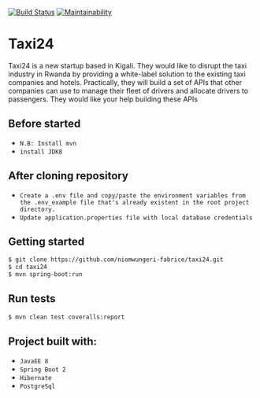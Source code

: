 [![Build Status](https://travis-ci.com/niomwungeri-fabrice/taxi24.svg?branch=master)](https://travis-ci.com/niomwungeri-fabrice/taxi24)
[![Maintainability](https://api.codeclimate.com/v1/badges/ed8986a3c3701bd22341/maintainability)](https://codeclimate.com/github/niomwungeri-fabrice/taxi24/maintainability)

# Taxi24

Taxi24 is a new startup based in Kigali. They would like to disrupt the taxi industry in Rwanda by providing a white-label solution to the existing taxi companies and hotels. Practically, they will build a set of APIs that other companies can use to manage their fleet of drivers and allocate drivers to passengers. They would like your help building these APIs

## Before started

- `N.B: Install mvn`
- `install JDK8`

## After cloning repository

- `Create a .env file and copy/paste the environment variables from the .env_example file that's already existent in the root project directory.`
- `Update application.properties file with local database credentials`

## Getting started

```sh
$ git clone https://github.com/niomwungeri-fabrice/taxi24.git
$ cd taxi24
$ mvn spring-boot:run
```

## Run tests

```sh
$ mvn clean test coveralls:report
```

    

## Project built with:

- `JavaEE 8`
- `Spring Boot 2`
- `Hibernate`
- `PostgreSql`
